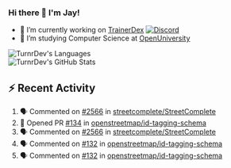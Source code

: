 ### Hi there 👋 I'm Jay!

- 🔭 I’m currently working on [TrainerDex](https://www.github.com/TrainerDex) [![Discord](https://discordapp.com/api/v6/guilds/364313717720219651/widget.png?style=shield)](http://discord.trainerdex.co.uk/)
- 🤔 I’m studying Computer Science at [OpenUniversity](http://www.open.ac.uk/courses/computing-it/degrees/bsc-computing-it-software-q62-soft)

![TurnrDev's Languages](https://github-readme-stats.vercel.app/api/top-langs/?username=TurnrDev&layout=compact&hide_border=true&title_color=1fa6aa&text_color=233247)
<br>
![TurnrDev's GitHub Stats](https://github-readme-stats.vercel.app/api?username=TurnrDev&show_icons=true&hide_border=true&count_private=true&include_all_commits=true&icon_color=1fa6aa&title_color=1fa6aa&text_color=233247)
<br>

## :zap: Recent Activity

<!--START_SECTION:activity-->
1. 🗣 Commented on [#2566](https://github.com/streetcomplete/StreetComplete/issues/2566) in [streetcomplete/StreetComplete](https://github.com/streetcomplete/StreetComplete)
2. 💪 Opened PR [#134](https://github.com/openstreetmap/id-tagging-schema/pull/134) in [openstreetmap/id-tagging-schema](https://github.com/openstreetmap/id-tagging-schema)
3. 🗣 Commented on [#2566](https://github.com/streetcomplete/StreetComplete/issues/2566) in [streetcomplete/StreetComplete](https://github.com/streetcomplete/StreetComplete)
4. 🗣 Commented on [#132](https://github.com/openstreetmap/id-tagging-schema/issues/132) in [openstreetmap/id-tagging-schema](https://github.com/openstreetmap/id-tagging-schema)
5. 🗣 Commented on [#132](https://github.com/openstreetmap/id-tagging-schema/issues/132) in [openstreetmap/id-tagging-schema](https://github.com/openstreetmap/id-tagging-schema)
<!--END_SECTION:activity-->
